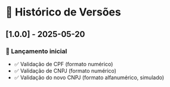 # 📅 Histórico de Versões

## [1.0.0] - 2025-05-20

### 🚀 Lançamento inicial

- ✅ Validação de CPF (formato numérico)
- ✅ Validação de CNPJ (formato numérico)
- ✅ Validação do novo CNPJ (formato alfanumérico, simulado)
